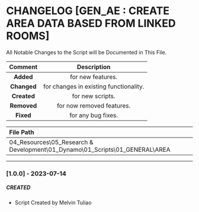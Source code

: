 # CHANGELOG [GEN_AE : CREATE AREA DATA BASED FROM LINKED ROOMS]
All Notable Changes to the Script will be Documented in This File.

| Comment | Description |
| :--: | :--: |
| **Added**  | for new features. |
|**Changed** |for changes in existing functionality. |
|**Created** | for new scripts. |
|**Removed** |for now removed features. |
|**Fixed** |for any bug fixes. |

| File Path | 
| :-- |
| 04_Resources\05_Research & Development\01_Dynamo\01_Scripts\01_GENERAL\AREA |
------------------------------------------------------------------

### [1.0.0] - 2023-07-14
##### CREATED
- Script Created by Melvin Tuliao

